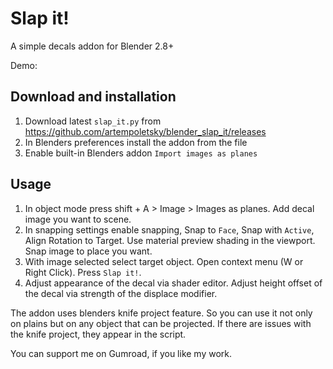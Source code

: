# Slap it!
A simple decals addon for Blender 2.8+

Demo:

## Download and installation

1. Download latest `slap_it.py` from https://github.com/artempoletsky/blender_slap_it/releases
2. In Blenders preferences install the addon from the file
3. Enable built-in Blenders addon `Import images as planes`

## Usage

1. In object mode press shift + A > Image > Images as planes. Add decal image you want to scene. 
2. In snapping settings enable snapping, Snap to `Face`, Snap with `Active`, Align Rotation to Target. Use material preview shading in the viewport. Snap image to place you want. 
3. With image selected select target object. Open context menu (W or Right Click). Press `Slap it!`.
4. Adjust appearance of the decal via shader editor. Adjust height offset of the decal via strength of the displace modifier.

The addon uses blenders knife project feature. So you can use it not only on plains but on any object that can be projected. If there are issues with the knife project, they appear in the script.

You can support me on Gumroad, if you like my work. 

